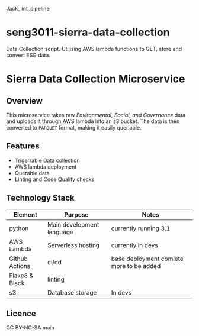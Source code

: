 Jack_lint_pipeline
# seng3011-sierra-data-collection
Data Collection script. Utilising AWS lambda functions to GET, store and convert ESG data.


# Sierra Data Collection Microservice

## Overview 
This microservice takes raw *Environmental, Social, and Governance* data and uploads it through AWS lambda into an s3 bucket. 
The data is then converted to `PARQUET` format, making it easily queriable. 

## Features 

- Trigerrable Data collection 
- AWS lambda deployment 
- Querable data 
- Linting and Code Quality checks

## Technology Stack 

| Element | Purpose | Notes | 
| ------- | ------- | ----- |
| python | Main development language | currently running 3.1 |
| AWS Lambda | Serverless hosting | currently in devs |
| Github Actions | ci/cd | base deployment comlete more to be added |
| Flake8 & Black | linting | | 
| s3 | Database storage | In devs |

## Licence 

CC BY-NC-SA
 main
